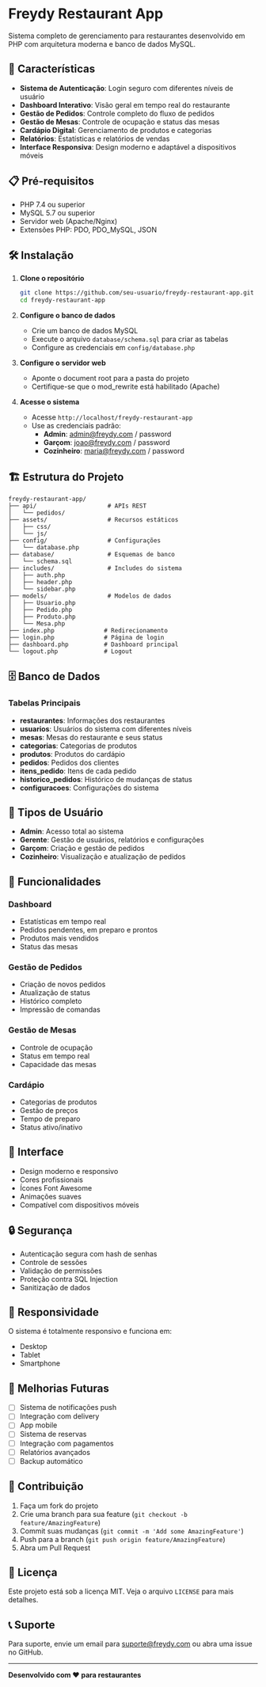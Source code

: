 # Freydy Restaurant App

Sistema completo de gerenciamento para restaurantes desenvolvido em PHP com arquitetura moderna e banco de dados MySQL.

## 🚀 Características

- **Sistema de Autenticação**: Login seguro com diferentes níveis de usuário
- **Dashboard Interativo**: Visão geral em tempo real do restaurante
- **Gestão de Pedidos**: Controle completo do fluxo de pedidos
- **Gestão de Mesas**: Controle de ocupação e status das mesas
- **Cardápio Digital**: Gerenciamento de produtos e categorias
- **Relatórios**: Estatísticas e relatórios de vendas
- **Interface Responsiva**: Design moderno e adaptável a dispositivos móveis

## 📋 Pré-requisitos

- PHP 7.4 ou superior
- MySQL 5.7 ou superior
- Servidor web (Apache/Nginx)
- Extensões PHP: PDO, PDO_MySQL, JSON

## 🛠️ Instalação

1. **Clone o repositório**
   ```bash
   git clone https://github.com/seu-usuario/freydy-restaurant-app.git
   cd freydy-restaurant-app
   ```

2. **Configure o banco de dados**
   - Crie um banco de dados MySQL
   - Execute o arquivo `database/schema.sql` para criar as tabelas
   - Configure as credenciais em `config/database.php`

3. **Configure o servidor web**
   - Aponte o document root para a pasta do projeto
   - Certifique-se que o mod_rewrite está habilitado (Apache)

4. **Acesse o sistema**
   - Acesse `http://localhost/freydy-restaurant-app`
   - Use as credenciais padrão:
     - **Admin**: admin@freydy.com / password
     - **Garçom**: joao@freydy.com / password
     - **Cozinheiro**: maria@freydy.com / password

## 🏗️ Estrutura do Projeto

```
freydy-restaurant-app/
├── api/                    # APIs REST
│   └── pedidos/
├── assets/                 # Recursos estáticos
│   ├── css/
│   └── js/
├── config/                 # Configurações
│   └── database.php
├── database/               # Esquemas de banco
│   └── schema.sql
├── includes/               # Includes do sistema
│   ├── auth.php
│   ├── header.php
│   └── sidebar.php
├── models/                 # Modelos de dados
│   ├── Usuario.php
│   ├── Pedido.php
│   ├── Produto.php
│   └── Mesa.php
├── index.php              # Redirecionamento
├── login.php              # Página de login
├── dashboard.php          # Dashboard principal
└── logout.php             # Logout
```

## 🗄️ Banco de Dados

### Tabelas Principais

- **restaurantes**: Informações dos restaurantes
- **usuarios**: Usuários do sistema com diferentes níveis
- **mesas**: Mesas do restaurante e seus status
- **categorias**: Categorias de produtos
- **produtos**: Produtos do cardápio
- **pedidos**: Pedidos dos clientes
- **itens_pedido**: Itens de cada pedido
- **historico_pedidos**: Histórico de mudanças de status
- **configuracoes**: Configurações do sistema

## 👥 Tipos de Usuário

- **Admin**: Acesso total ao sistema
- **Gerente**: Gestão de usuários, relatórios e configurações
- **Garçom**: Criação e gestão de pedidos
- **Cozinheiro**: Visualização e atualização de pedidos

## 🔧 Funcionalidades

### Dashboard
- Estatísticas em tempo real
- Pedidos pendentes, em preparo e prontos
- Produtos mais vendidos
- Status das mesas

### Gestão de Pedidos
- Criação de novos pedidos
- Atualização de status
- Histórico completo
- Impressão de comandas

### Gestão de Mesas
- Controle de ocupação
- Status em tempo real
- Capacidade das mesas

### Cardápio
- Categorias de produtos
- Gestão de preços
- Tempo de preparo
- Status ativo/inativo

## 🎨 Interface

- Design moderno e responsivo
- Cores profissionais
- Ícones Font Awesome
- Animações suaves
- Compatível com dispositivos móveis

## 🔒 Segurança

- Autenticação segura com hash de senhas
- Controle de sessões
- Validação de permissões
- Proteção contra SQL Injection
- Sanitização de dados

## 📱 Responsividade

O sistema é totalmente responsivo e funciona em:
- Desktop
- Tablet
- Smartphone

## 🚀 Melhorias Futuras

- [ ] Sistema de notificações push
- [ ] Integração com delivery
- [ ] App mobile
- [ ] Sistema de reservas
- [ ] Integração com pagamentos
- [ ] Relatórios avançados
- [ ] Backup automático

## 🤝 Contribuição

1. Faça um fork do projeto
2. Crie uma branch para sua feature (`git checkout -b feature/AmazingFeature`)
3. Commit suas mudanças (`git commit -m 'Add some AmazingFeature'`)
4. Push para a branch (`git push origin feature/AmazingFeature`)
5. Abra um Pull Request

## 📄 Licença

Este projeto está sob a licença MIT. Veja o arquivo `LICENSE` para mais detalhes.

## 📞 Suporte

Para suporte, envie um email para suporte@freydy.com ou abra uma issue no GitHub.

---

**Desenvolvido com ❤️ para restaurantes**